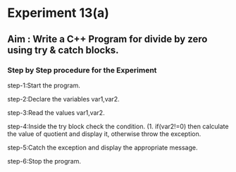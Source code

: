 # Experiment 13(a)
## Aim : Write a C++ Program for divide by zero using try & catch blocks.
### Step by Step procedure for the Experiment
step-1:Start the program.

step-2:Declare the variables var1,var2.

step-3:Read the values var1,var2.

step-4:Inside the try block check the condition. (1. if(var2!=0) then calculate the value of quotient and display it, otherwise throw the exception.

step-5:Catch the exception and display the appropriate message.

step-6:Stop the program.
